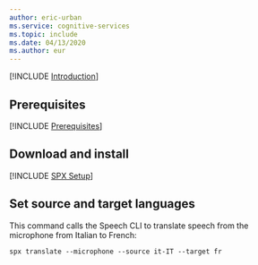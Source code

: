 ```yaml
---
author: eric-urban
ms.service: cognitive-services
ms.topic: include
ms.date: 04/13/2020
ms.author: eur
---
```


[!INCLUDE [Introduction](intro.md)]

## Prerequisites

[!INCLUDE [Prerequisites](../../common/azure-prerequisites.md)]

## Download and install

[!INCLUDE [SPX Setup](../../spx-setup-quick.md)]

## Set source and target languages

This command calls the Speech CLI to translate speech from the microphone from Italian to French:

```shell
spx translate --microphone --source it-IT --target fr
```
